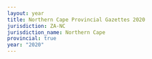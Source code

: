 ```yaml
---
layout: year
title: Northern Cape Provincial Gazettes 2020
jurisdiction: ZA-NC
jurisdiction_name: Northern Cape
provincial: true
year: "2020"
---
```

